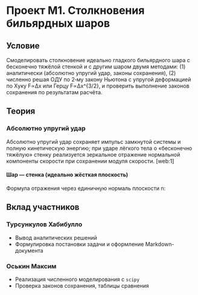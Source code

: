 # Проект М1. Столкновения бильярдных шаров

## Условие
Смоделировать столкновение идеально гладкого бильярдного шара с бесконечно тяжёлой стенкой и с другим шаром двумя методами: (1) аналитически (абсолютно упругий удар, законы сохранения), (2) численно решая ОДУ по 2‑му закону Ньютона с упругой деформацией по Хуку F∝Δx или Герцу F∝Δx^{3/2}, и проверить выполнение законов сохранения по результатам расчёта.

## Теория

### Абсолютно упругий удар
Абсолютно упругий удар сохраняет импульс замкнутой системы и полную кинетическую энергию; при ударе лёгкого тела о «бесконечно тяжёлую» стенку реализуется зеркальное отражение нормальной компоненты скорости при сохранении модуля скорости. [web:1]

#### Шар — стенка (идеально жёсткая плоскость)
Формула отражения через единичную нормаль плоскости n:



## Вклад участников

### Турсункулов Хабибулло

- Вывод аналитических решений
- Формулировка постановки задачи и оформление Markdown-документа

### Оськин Максим

- Реализация численного моделирования с `scipy`
- Проверка законов сохранения, таблицы сравнения
